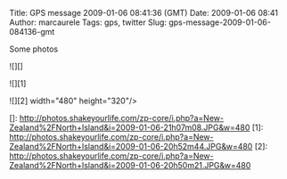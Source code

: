 Title: GPS message 2009-01-06 08:41:36 (GMT)
Date: 2009-01-06 08:41
Author: marcaurele
Tags: gps, twitter
Slug: gps-message-2009-01-06-084136-gmt

<!--break-->

<div class="gmap" id="gmap_20090106_004136">
</div>
</p>

Some photos  

  

![][]  

![][1]  

![][2] width="480" height="320"/\>  

</p>

  []: http://photos.shakeyourlife.com/zp-core/i.php?a=New-Zealand%2FNorth+Island&i=2009-01-06-21h07m08.JPG&w=480
  [1]: http://photos.shakeyourlife.com/zp-core/i.php?a=New-Zealand%2FNorth+Island&i=2009-01-06-20h52m44.JPG&w=480
  [2]: http://photos.shakeyourlife.com/zp-core/i.php?a=New-Zealand%2FNorth+Island&i=2009-01-06-20h50m21.JPG&w=480
